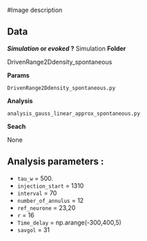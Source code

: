 #Image description

## Data
**_Simulation_ or _evoked_ ?**
Simulation
**Folder**

DrivenRange2Ddensity_spontaneous

**Params**

`DrivenRange2Ddensity_spontaneous.py`

**Analysis**

`analysis_gauss_linear_approx_spontaneous.py`

**Seach**

None

## Analysis parameters :

- `tau_w` = 500.
- `injection_start` = 1310
- `interval` = 70
- `number_of_annulus` = 12
- `ref_neurone` = 23,20
- `r` = 16
- `Time_delay` = np.arange(-300,400,5)
- `savgol` = 31
